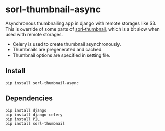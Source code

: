 sorl-thumbnail-async
====================

Asynchronous thumbnailing app in django with remote storages like S3. This is override of some parts of [sorl-thumbnail], which is a bit slow when used with remote storages. 

- Celery is used to create thumbnail asynchronously.
- Thumbnails are pregenerated and cached.
- Thumbnail options are specified in setting file.

Install
-------

`pip install sorl-thumbnail-async`

Dependencies
------------
`pip install django`   
`pip install django-celery`   
`pip install PIL`   
`pip install sorl-thumbnail`


[sorl-thumbnail]: https://github.com/sorl/sorl-thumbnail